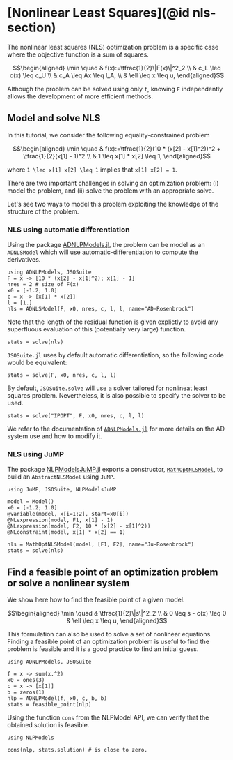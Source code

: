 # [Nonlinear Least Squares](@id nls-section)

The nonlinear least squares (NLS) optimization problem is a specific case where the objective function is a sum of squares.

```math
\begin{aligned}
\min \quad & f(x):=\tfrac{1}{2}\|F(x)\|^2_2 \\
& c_L \leq c(x) \leq c_U \\
& c_A \leq Ax \leq l_A, \\
& \ell \leq x \leq u,
\end{aligned}
```

Although the problem can be solved using only  ``f``, knowing  ``F`` independently allows the development of more efficient methods.

## Model and solve NLS

In this tutorial, we consider the following equality-constrained problem
```math
\begin{aligned}
\min \quad & f(x):=\tfrac{1}{2}(10 * (x[2] - x[1]^2))^2 + \tfrac{1}{2}(x[1] - 1)^2 \\
& 1 \leq x[1] * x[2] \leq 1,
\end{aligned}
```
where ``1 \leq x[1] x[2] \leq 1`` implies that ``x[1] x[2] = 1``.

There are two important challenges in solving an optimization problem: (i) model the problem, and (ii) solve the problem with an appropriate solve.

Let's see two ways to model this problem exploiting the knowledge of the structure of the problem.

### NLS using automatic differentiation

Using the package [ADNLPModels.jl](https://github.com/JuliaSmoothOptimizers/ADNLPModels.jl]), the problem can be model as an `ADNLSModel` which will use automatic-differentiation to compute the derivatives.

```@example ex1
using ADNLPModels, JSOSuite
F = x -> [10 * (x[2] - x[1]^2); x[1] - 1]
nres = 2 # size of F(x)
x0 = [-1.2; 1.0]
c = x -> [x[1] * x[2]]
l = [1.]
nls = ADNLSModel(F, x0, nres, c, l, l, name="AD-Rosenbrock")
```
Note that the length of the residual function is given explictly to avoid any superfluous evaluation of this (potentially very large) function.

```@example ex1
stats = solve(nls)
```

`JSOSuite.jl` uses by default automatic differentiation, so the following code would be equivalent:

```@example ex1
stats = solve(F, x0, nres, c, l, l)
```

By default, `JSOSuite.solve` will use a solver tailored for nonlineat least squares problem.
Nevertheless, it is also possible to specify the solver to be used.

```@example ex1
stats = solve("IPOPT", F, x0, nres, c, l, l)
```

We refer to the documentation of [`ADNLPModels.jl`](https://juliasmoothoptimizers.github.io/ADNLPModels.jl/dev/backend/) for more details on the AD system use and how to modify it.

### NLS using JuMP

The package [NLPModelsJuMP.jl](https://github.com/JuliaSmoothOptimizers/NLPModelsJuMP.jl) exports a constructor, [`MathOptNLSModel`](https://juliasmoothoptimizers.github.io/NLPModelsJuMP.jl/dev/tutorial/#NLPModelsJuMP.MathOptNLSModel), to build an `AbstractNLSModel` using `JuMP`.

```@example
using JuMP, JSOSuite, NLPModelsJuMP

model = Model()
x0 = [-1.2; 1.0]
@variable(model, x[i=1:2], start=x0[i])
@NLexpression(model, F1, x[1] - 1)
@NLexpression(model, F2, 10 * (x[2] - x[1]^2))
@NLconstraint(model, x[1] * x[2] == 1)

nls = MathOptNLSModel(model, [F1, F2], name="Ju-Rosenbrock")
stats = solve(nls)
```

## Find a feasible point of an optimization problem or solve a nonlinear system

We show here how to find the feasible point of a given model. 

```math
\begin{aligned}
\min \quad & \tfrac{1}{2}\|s\|^2_2 \\
& 0 \leq s - c(x) \leq 0
& \ell \leq x \leq u,
\end{aligned}
```

This formulation can also be used to solve a set of nonlinear equations.
Finding a feasible point of an optimization problem is useful to find the problem is feasible and it is a good practice to find an initial guess.

```@example feas
using ADNLPModels, JSOSuite

f = x -> sum(x.^2)
x0 = ones(3)
c = x -> [x[1]]
b = zeros(1)
nlp = ADNLPModel(f, x0, c, b, b)
stats = feasible_point(nlp)
```

Using the function `cons` from the NLPModel API, we can verify that the obtained solution is feasible.

```@example feas
using NLPModels

cons(nlp, stats.solution) # is close to zero.
```
